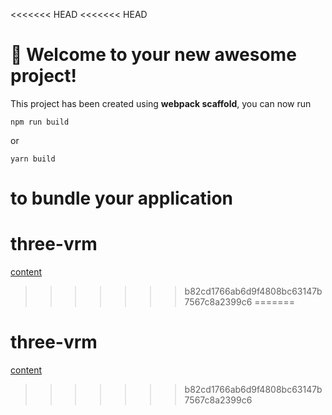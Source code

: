 <<<<<<< HEAD
<<<<<<< HEAD
# 🚀 Welcome to your new awesome project!

This project has been created using **webpack scaffold**, you can now run

```
npm run build
```

or

```
yarn build
```

to bundle your application
=======
# three-vrm
[content](https://akatsuki1910.github.io/three-vrm/dist)
>>>>>>> b82cd1766ab6d9f4808bc63147b7567c8a2399c6
=======
# three-vrm
[content](https://akatsuki1910.github.io/three-vrm/dist)
>>>>>>> b82cd1766ab6d9f4808bc63147b7567c8a2399c6
